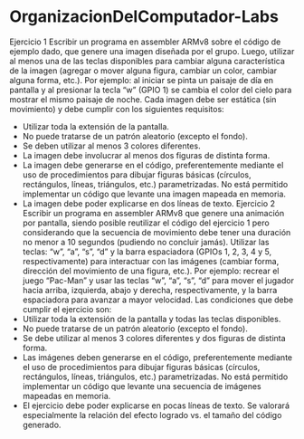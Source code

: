 # OrganizacionDelComputador-Labs
Ejercicio 1
Escribir un programa en assembler ARMv8 sobre el código de ejemplo dado, que genere
una imagen diseñada por el grupo. Luego, utilizar al menos una de las teclas disponibles
para cambiar alguna característica de la imagen (agregar o mover alguna figura, cambiar un
color, cambiar alguna forma, etc.). Por ejemplo: al iniciar se pinta un paisaje de día en
pantalla y al presionar la tecla “w” (GPIO 1) se cambia el color del cielo para mostrar el
mismo paisaje de noche.
Cada imagen debe ser estática (sin movimiento) y debe cumplir con los siguientes
requisitos:
- Utilizar toda la extensión de la pantalla.
- No puede tratarse de un patrón aleatorio (excepto el fondo).
- Se deben utilizar al menos 3 colores diferentes.
- La imagen debe involucrar al menos dos figuras de distinta forma.
- La imagen debe generarse en el código, preferentemente mediante el uso de
procedimientos para dibujar figuras básicas (círculos, rectángulos, líneas, triángulos,
etc.) parametrizadas. No está permitido implementar un código que levante una
imagen mapeada en memoria.
- La imagen debe poder explicarse en dos líneas de texto.
Ejercicio 2
Escribir un programa en assembler ARMv8 que genere una animación por pantalla, siendo
posible reutilizar el código del ejercicio 1 pero considerando que la secuencia de movimiento
debe tener una duración no menor a 10 segundos (pudiendo no concluir jamás). Utilizar las
teclas: “w”, “a”, “s”, “d” y la barra espaciadora (GPIOs 1, 2, 3, 4 y 5, respectivamente) para
interactuar con las imágenes (cambiar forma, dirección del movimiento de una figura, etc.).
Por ejemplo: recrear el juego “Pac-Man” y usar las teclas “w”, “a”, “s”, “d” para mover el
jugador hacia arriba, izquierda, abajo y derecha, respectivamente, y la barra espaciadora
para avanzar a mayor velocidad.
Las condiciones que debe cumplir el ejercicio son:
- Utilizar toda la extensión de la pantalla y todas las teclas disponibles.
- No puede tratarse de un patrón aleatorio (excepto el fondo).
- Se debe utilizar al menos 3 colores diferentes y dos figuras de distinta forma.
- Las imágenes deben generarse en el código, preferentemente mediante el uso de
procedimientos para dibujar figuras básicas (círculos, rectángulos, líneas, triángulos,
etc.) parametrizadas. No está permitido implementar un código que levante una
secuencia de imágenes mapeadas en memoria.
- El ejercicio debe poder explicarse en pocas líneas de texto.
Se valorará especialmente la relación del efecto logrado vs. el tamaño del código generado.


